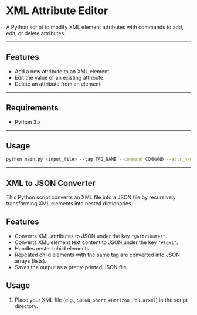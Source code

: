 # XML Attribute Editor

A Python script to modify XML element attributes with commands to add, edit, or delete attributes.

---
## Features

- Add a new attribute to an XML element.
- Edit the value of an existing attribute.
- Delete an attribute from an element.



---

## Requirements

- Python 3.x

---

## Usage

```bash
python main.py <input_file> --tag TAG_NAME --command COMMAND --attr_name ATTR_NAME [--attr_value ATTR_VALUE] -- <output file>

```

---

## XML to JSON Converter

This Python script converts an XML file into a JSON file by recursively transforming XML elements into nested dictionaries.

## Features

- Converts XML attributes to JSON under the key `"@attributes"`.
- Converts XML element text content to JSON under the key `"#text"`.
- Handles nested child elements.
- Repeated child elements with the same tag are converted into JSON arrays (lists).
- Saves the output as a pretty-printed JSON file.

## Usage

1. Place your XML file (e.g., `SOUND_Short_eHorizon_Pdu.arxml`) in the script directory.

